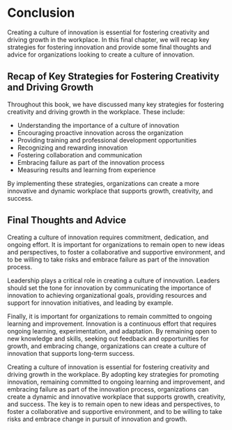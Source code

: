 # Conclusion

Creating a culture of innovation is essential for fostering creativity and driving growth in the workplace. In this final chapter, we will recap key strategies for fostering innovation and provide some final thoughts and advice for organizations looking to create a culture of innovation.

Recap of Key Strategies for Fostering Creativity and Driving Growth
-------------------------------------------------------------------

Throughout this book, we have discussed many key strategies for fostering creativity and driving growth in the workplace. These include:

* Understanding the importance of a culture of innovation
* Encouraging proactive innovation across the organization
* Providing training and professional development opportunities
* Recognizing and rewarding innovation
* Fostering collaboration and communication
* Embracing failure as part of the innovation process
* Measuring results and learning from experience

By implementing these strategies, organizations can create a more innovative and dynamic workplace that supports growth, creativity, and success.

Final Thoughts and Advice
-------------------------

Creating a culture of innovation requires commitment, dedication, and ongoing effort. It is important for organizations to remain open to new ideas and perspectives, to foster a collaborative and supportive environment, and to be willing to take risks and embrace failure as part of the innovation process.

Leadership plays a critical role in creating a culture of innovation. Leaders should set the tone for innovation by communicating the importance of innovation to achieving organizational goals, providing resources and support for innovation initiatives, and leading by example.

Finally, it is important for organizations to remain committed to ongoing learning and improvement. Innovation is a continuous effort that requires ongoing learning, experimentation, and adaptation. By remaining open to new knowledge and skills, seeking out feedback and opportunities for growth, and embracing change, organizations can create a culture of innovation that supports long-term success.

Creating a culture of innovation is essential for fostering creativity and driving growth in the workplace. By adopting key strategies for promoting innovation, remaining committed to ongoing learning and improvement, and embracing failure as part of the innovation process, organizations can create a dynamic and innovative workplace that supports growth, creativity, and success. The key is to remain open to new ideas and perspectives, to foster a collaborative and supportive environment, and to be willing to take risks and embrace change in pursuit of innovation and growth.
